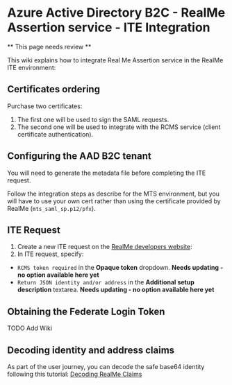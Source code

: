 # Azure Active Directory B2C - RealMe Assertion service - ITE Integration

** This page needs review **

This wiki explains how to integrate Real Me Assertion service in the RealMe ITE environment:

## Certificates ordering

Purchase two certificates:
1. The first one will be used to sign the SAML requests.
2. The second one will be used to integrate with the RCMS service (client certificate authentication).

## Configuring the AAD B2C tenant

You will need to generate the metadata file before completing the ITE request.

Follow the integration steps as describe for the MTS environment, but you will have to use your own cert rather than using the certificate provided by RealMe (`mts_saml_sp.p12/pfx`).

## ITE Request

1. Create a new ITE request on the [RealMe developers website](https://developers.realme.govt.nz/):
2. In ITE request, specify:
- `RCMS token required` in the **Opaque token** dropdown.
  **Needs updating - no option available here yet**
- `Return JSON identity and/or address` in the **Additional setup description** textarea.
  **Needs updating - no option available here yet**

## Obtaining the Federate Login Token

TODO Add Wiki

## Decoding identity and address claims

As part of the user journey, you can decode the safe base64 identity following this tutorial: [Decoding RealMe Claims](./Decoding-RealMe-Claims.md)

